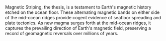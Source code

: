 
Magnetic Striping, the thesis, is a testament to Earth's magnetic history etched on the ocean floor. These alternating magnetic bands on either side of the mid-ocean ridges provide cogent evidence of seafloor spreading and plate tectonics. As new magma surges forth at the mid-ocean ridges, it captures the prevailing direction of Earth's magnetic field, preserving a record of geomagnetic reversals over millions of years.

